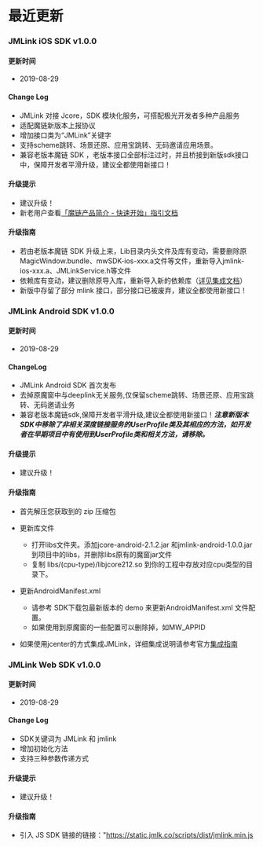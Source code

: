 # 最近更新
### JMLink iOS SDK v1.0.0

#### 更新时间
+ 2019-08-29

#### Change Log
+ JMLink 对接 Jcore，SDK 模块化服务，可搭配极光开发者多种产品服务
+ 适配魔链新版本上报协议
+ 增加接口类为“JMLink”关键字
+ 支持scheme跳转、场景还原、应用宝跳转、无码邀请应用场景。
+ 兼容老版本魔链 SDK ，老版本接口全部标注过时，并且桥接到新版sdk接口中，保障开发者平滑升级，建议全都使用新接口！


#### 升级提示

+ 建议升级！
+ 新老用户查看[「魔链产品简介 - 快速开始」指引文档](/jmlink/guideline/intro/)

#### 升级指南
+ 若由老版本魔链 SDK 升级上来，Lib目录内头文件及库有变动，需要删除原MagicWindow.bundle、mwSDK-ios-xxx.a文件等文件，重新导入jmlink-ios-xxx.a、JMLinkService.h等文件
+ 依赖库有变动，建议删除原导入库，重新导入新的依赖库（[详见集成文档](/jmlink/client/iOS/ios_guide/)）
+ 新版中存留了部分 mlink 接口，部分接口已被废弃，建议全都使用新接口！


### JMLink Android SDK v1.0.0

#### 更新时间

+ 2019-08-29


#### ChangeLog
+ JMLink Android SDK 首次发布
+ 去掉原魔窗中与deeplink无关服务,仅保留scheme跳转、场景还原、应用宝跳转、无码邀请业务
+ 兼容老版本魔链sdk,保障开发者平滑升级,建议全都使用新接口！***注意新版本SDK中移除了非相关深度链接服务的UserProfile类及其相应的方法，如开发者在早期项目中有使用到UserProfile类和相关方法，请移除。***

#### 升级提示
+ 建议升级！

#### 升级指南
+ 首先解压您获取到的 zip 压缩包

+ 更新库文件
	+ 打开libs文件夹。添加jcore-android-2.1.2.jar 和jmlink-android-1.0.0.jar 到项目中的libs，并删除libs原有的魔窗jar文件
	+ 复制 libs/(cpu-type)/libjcore212.so 到你的工程中存放对应cpu类型的目录下。

+ 更新AndroidManifest.xml
	+ 请参考 SDK下载包最新版本的 demo 来更新AndroidManifest.xml 文件配置。
	+ 如果使用到原魔窗的一些配置可以删除掉，如MW_APPID
+ 如果使用jcenter的方式集成JMLink，详细集成说明请参考官方[集成指南](/jmlink/client/Android/android_guide/)


### JMLink Web SDK v1.0.0

#### 更新时间

+ 2019-08-29

#### Change Log
+ SDK关键词为 JMLink 和 jmlink
+ 增加初始化方法
+ 支持三种参数传递方式 


#### 升级提示

+ 建议升级！

#### 升级指南

+ 引入 JS SDK 链接的链接："https://static.jmlk.co/scripts/dist/jmlink.min.js